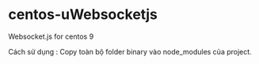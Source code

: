 # centos-uWebsocketjs
Websocket.js for centos 9

Cách sử dụng : Copy toàn bộ folder binary vào node_modules của project.
